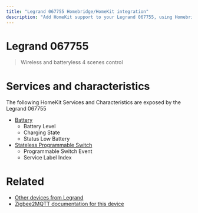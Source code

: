 ```yaml
---
title: "Legrand 067755 Homebridge/HomeKit integration"
description: "Add HomeKit support to your Legrand 067755, using Homebridge, Zigbee2MQTT and homebridge-z2m."
---
```

<!---
This file has been GENERATED using src/docgen/docgen.ts
DO NOT EDIT THIS FILE MANUALLY!
-->
# Legrand 067755
> Wireless and batteryless 4 scenes control


# Services and characteristics
The following HomeKit Services and Characteristics are exposed by
the Legrand 067755

* [Battery](../../battery.md)
  * Battery Level
  * Charging State
  * Status Low Battery
* [Stateless Programmable Switch](../../action.md)
  * Programmable Switch Event
  * Service Label Index


# Related
* [Other devices from Legrand](../index.md#legrand)
* [Zigbee2MQTT documentation for this device](https://www.zigbee2mqtt.io/devices/067755.html)